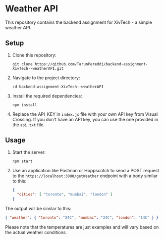 # Weather API

This repository contains the backend assignment for XivTech - a simple weather API.

## Setup

1. Clone this repository:

   ```
   git clone https://github.com/TarunPereddi/backend-assignment-XivTech--weatherAPI.git
   ```

2. Navigate to the project directory:

   ```
   cd backend-assignment-XivTech--weatherAPI
   ```

3. Install the required dependencies:

   ```
   npm install
   ```

4. Replace the API_KEY in `index.js` file with your own API key from Visual Crossing. If you don't have an API key, you can use the one provided in the `api.txt` file.

## Usage

1. Start the server:

   ```
   npm start
   ```

2. Use an application like Postman or Hoppscotch to send a POST request to the `https://localhost:3000/getWeather` endpoint with a body similar to this:

   ```json
   {
     "cities": [ "toronto", "mumbai", "london" ]
   }
   ```

The output will be similar to this:

```json
{ "weather": { "toronto": "24C", "mumbai": "34C", "london": "14C" } }
```

Please note that the temperatures are just examples and will vary based on the actual weather conditions.